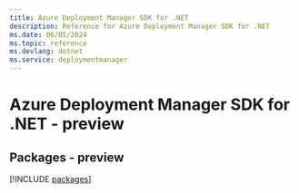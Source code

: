 ```yaml
---
title: Azure Deployment Manager SDK for .NET
description: Reference for Azure Deployment Manager SDK for .NET
ms.date: 06/05/2024
ms.topic: reference
ms.devlang: dotnet
ms.service: deploymentmanager
---
```

# Azure Deployment Manager SDK for .NET - preview
## Packages - preview
[!INCLUDE [packages](deployment-manager-index.md)]